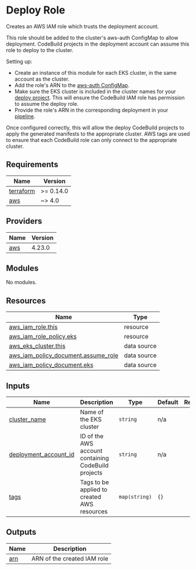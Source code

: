 # Deploy Role

Creates an AWS IAM role which trusts the deployment account.

This role should be added to the cluster's aws-auth ConfigMap to allow
deployment. CodeBuild projects in the deployment account can assume this role to
deploy to the cluster.

Setting up:

* Create an instance of this module for each EKS cluster, in the same account as
  the cluster.
* Add the role's ARN to the [aws-auth ConfigMap].
* Make sure the EKS cluster is included in the cluster names for your [deploy
  project]. This will ensure the CodeBuild IAM role has permission to assume the
  deploy role.
* Provide the role's ARN in the corresponding deployment in your [pipeline].

Once configured correctly, this will allow the deploy CodeBuild projects to
apply the generated manifests to the appropriate cluster. AWS tags are used to
ensure that each CodeBuild role can only connect to the appropriate cluster.

[aws-auth ConfigMap]: https://docs.aws.amazon.com/eks/latest/userguide/add-user-role.html
[deploy project]: ../deploy-project
[pipeline]: ../cicd-pipeline

<!-- BEGIN_TF_DOCS -->
## Requirements

| Name | Version |
|------|---------|
| <a name="requirement_terraform"></a> [terraform](#requirement\_terraform) | >= 0.14.0 |
| <a name="requirement_aws"></a> [aws](#requirement\_aws) | ~> 4.0 |

## Providers

| Name | Version |
|------|---------|
| <a name="provider_aws"></a> [aws](#provider\_aws) | 4.23.0 |

## Modules

No modules.

## Resources

| Name | Type |
|------|------|
| [aws_iam_role.this](https://registry.terraform.io/providers/hashicorp/aws/latest/docs/resources/iam_role) | resource |
| [aws_iam_role_policy.eks](https://registry.terraform.io/providers/hashicorp/aws/latest/docs/resources/iam_role_policy) | resource |
| [aws_eks_cluster.this](https://registry.terraform.io/providers/hashicorp/aws/latest/docs/data-sources/eks_cluster) | data source |
| [aws_iam_policy_document.assume_role](https://registry.terraform.io/providers/hashicorp/aws/latest/docs/data-sources/iam_policy_document) | data source |
| [aws_iam_policy_document.eks](https://registry.terraform.io/providers/hashicorp/aws/latest/docs/data-sources/iam_policy_document) | data source |

## Inputs

| Name | Description | Type | Default | Required |
|------|-------------|------|---------|:--------:|
| <a name="input_cluster_name"></a> [cluster\_name](#input\_cluster\_name) | Name of the EKS cluster | `string` | n/a | yes |
| <a name="input_deployment_account_id"></a> [deployment\_account\_id](#input\_deployment\_account\_id) | ID of the AWS account containing CodeBuild projects | `string` | n/a | yes |
| <a name="input_tags"></a> [tags](#input\_tags) | Tags to be applied to created AWS resources | `map(string)` | `{}` | no |

## Outputs

| Name | Description |
|------|-------------|
| <a name="output_arn"></a> [arn](#output\_arn) | ARN of the created IAM role |
<!-- END_TF_DOCS -->
